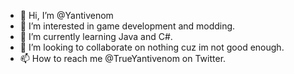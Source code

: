 - 👋 Hi, I’m @Yantivenom
- 👀 I’m interested in game development and modding.
- 🌱 I’m currently learning Java and C#.
- 💞️ I’m looking to collaborate on nothing cuz im not good enough.
- 📫 How to reach me @TrueYantivenom on Twitter.

<!---
Yantivenom/Yantivenom is a ✨ special ✨ repository because its `README.md` (this file) appears on your GitHub profile.
You can click the Preview link to take a look at your changes.
--->
